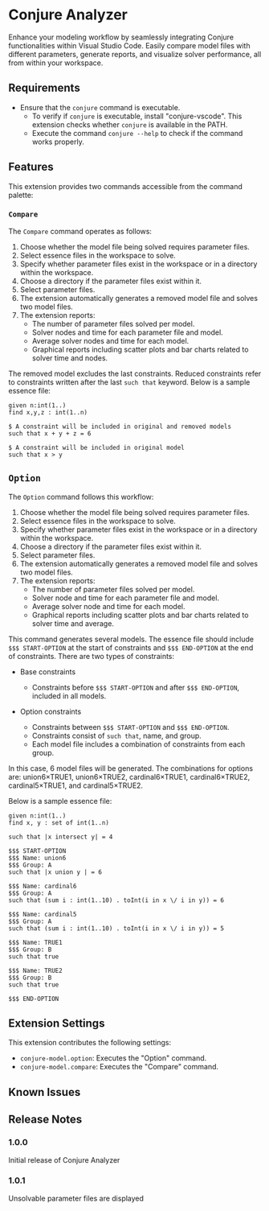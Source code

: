 # Conjure Analyzer

 Enhance your modeling workflow by seamlessly integrating Conjure functionalities within Visual Studio Code. Easily compare model files with different parameters, generate reports, and visualize solver performance, all from within your workspace.

## Requirements

- Ensure that the `conjure` command is executable.
  - To verify if `conjure` is executable, install "conjure-vscode". This extension checks whether `conjure` is available in the PATH.
  - Execute the command `conjure --help` to check if the command works properly.

## Features

This extension provides two commands accessible from the command palette:

### `Compare`

The `Compare` command operates as follows:

1. Choose whether the model file being solved requires parameter files.
2. Select essence files in the workspace to solve.
3. Specify whether parameter files exist in the workspace or in a directory within the workspace.
4. Choose a directory if the parameter files exist within it.
5. Select parameter files.
6. The extension automatically generates a removed model file and solves two model files.
7. The extension reports:
   - The number of parameter files solved per model.
   - Solver nodes and time for each parameter file and model.
   - Average solver nodes and time for each model.
   - Graphical reports including scatter plots and bar charts related to solver time and nodes.

The removed model excludes the last constraints. Reduced constraints refer to constraints written after the last `such that` keyword.
Below is a sample essence file:

```essence
given n:int(1..)
find x,y,z : int(1..n)

$ A constraint will be included in original and removed models
such that x + y + z = 6

$ A constraint will be included in original model
such that x > y
```

## `Option`

The `Option` command follows this workflow:

1. Choose whether the model file being solved requires parameter files.
2. Select essence files in the workspace to solve.
3. Specify whether parameter files exist in the workspace or in a directory within the workspace.
4. Choose a directory if the parameter files exist within it.
5. Select parameter files.
6. The extension automatically generates a removed model file and solves two model files.
7. The extension reports:
   - The number of parameter files solved per model.
   - Solver node and time for each parameter file and model.
   - Average solver node and time for each model.
   - Graphical reports including scatter plots and bar charts related to solver time and average.

This command generates several models. The essence file should include `$$$ START-OPTION` at the start of constraints and `$$$ END-OPTION` at the end of constraints. There are two types of constraints:

- Base constraints
  - Constraints before `$$$ START-OPTION` and after `$$$ END-OPTION`, included in all models.
  
- Option constraints
  - Constraints between `$$$ START-OPTION` and `$$$ END-OPTION`.
  - Constraints consist of `such that`, name, and group.
  - Each model file includes a combination of constraints from each group.

In this case, 6 model files will be generated.
The combinations for options are: union6×TRUE1, union6×TRUE2, cardinal6×TRUE1, cardinal6×TRUE2, cardinal5×TRUE1, and cardinal5×TRUE2.

Below is a sample essence file:

```essence
given n:int(1..)
find x, y : set of int(1..n)

such that |x intersect y| = 4

$$$ START-OPTION
$$$ Name: union6
$$$ Group: A
such that |x union y | = 6

$$$ Name: cardinal6
$$$ Group: A
such that (sum i : int(1..10) . toInt(i in x \/ i in y)) = 6

$$$ Name: cardinal5
$$$ Group: A
such that (sum i : int(1..10) . toInt(i in x \/ i in y)) = 5

$$$ Name: TRUE1
$$$ Group: B
such that true

$$$ Name: TRUE2
$$$ Group: B
such that true

$$$ END-OPTION
```

## Extension Settings

This extension contributes the following settings:

- `conjure-model.option`: Executes the "Option" command.
- `conjure-model.compare`: Executes the "Compare" command.

## Known Issues

## Release Notes

### 1.0.0

Initial release of Conjure Analyzer

### 1.0.1

Unsolvable parameter files are displayed